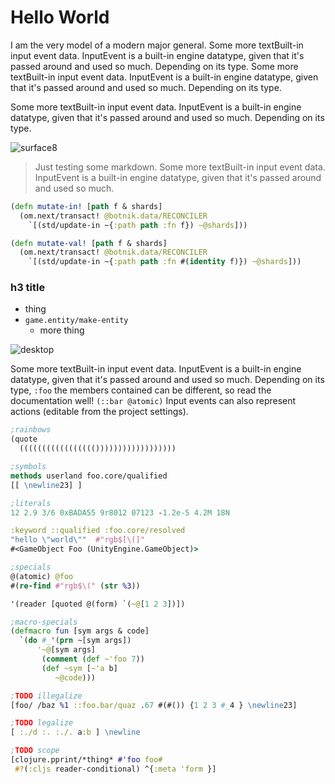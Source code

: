 # Hello World

I am the very model of a modern major general. Some more textBuilt-in input event data. InputEvent is a built-in engine datatype, given that it's passed around and used so much. Depending on its type. Some more textBuilt-in input event data. InputEvent is a built-in engine datatype, given that it's passed around and used so much. Depending on its type.

Some more textBuilt-in input event data. InputEvent is a built-in engine datatype, given that it's passed around and used so much. Depending on its type.

![surface8](https://user-images.githubusercontent.com/2467644/32984802-52b0775e-cc7b-11e7-947c-fdc0e0589871.gif)

>Just testing some markdown. Some more textBuilt-in input event data. InputEvent is a built-in engine datatype, given that it's passed around and used so much.

```clj
(defn mutate-in! [path f & shards] 
  (om.next/transact! @botnik.data/RECONCILER 
    `[(std/update-in ~{:path path :fn f}) ~@shards]))

(defn mutate-val! [path f & shards] 
  (om.next/transact! @botnik.data/RECONCILER 
    `[(std/update-in ~{:path path :fn #(identity f)}) ~@shards]))
```

### h3 title

* thing
* `game.entity/make-entity`
	* more thing

![desktop](https://user-images.githubusercontent.com/2467644/32984814-726154d8-cc7b-11e7-8035-542f965513aa.jpg)

Some more textBuilt-in input event data. InputEvent is a built-in engine datatype, given that it's passed around and used so much. Depending on its type, `:foo` the members contained can be different, so read the documentation well! `(::bar @atomic)` Input events can also represent actions (editable from the project settings).

```clj
;rainbows
(quote 
  ((((((((((((((((())))))))))))))))))

;symbols
methods userland foo.core/qualified
[[ \newline23] ]

;literals
12 2.9 3/6 0xBADA55 9r8012 07123 -1.2e-5 4.2M 18N 

:keyword ::qualified :foo.core/resolved
"hello \"world\""  #"rgb$[\(]" 
#<GameObject Foo (UnityEngine.GameObject)>

;specials
@(atomic) @foo
#(re-find #"rgb$\(" (str %3))

'(reader [quoted @(form) `(~@[1 2 3])])

;macro-specials
(defmacro fun [sym args & code] 
  `(do #_'(prn ~[sym args]) 
      '~@[sym args]
       (comment (def ~'foo 7))
       (def ~sym [~'a b] 
          ~@code)))

;TODO illegalize
[foo/ /baz %1 ::foo.bar/quaz .67 #(#()) {1 2 3 #_4 } \newline23]

;TODO legalize
[ :./d :. :./. a:b ] \newline

;TODO scope
[clojure.pprint/*thing* #'foo foo#
 #?(:cljs reader-conditional) ^{:meta 'form }]
```